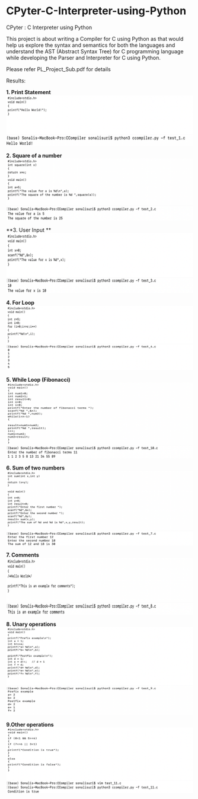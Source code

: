 # CPyter-C-Interpreter-using-Python
CPyter : C Interpreter using Python

This project is about writing a Compiler for C using Python as
that would help us explore the syntax and semantics for both
the languages and understand the AST (Abstract Syntax Tree)
for C programming language while developing the Parser and
Interpreter for C using Python.

Please refer PL_Project_Sub.pdf for details

Results: 

**1. Print Statement**
![Image description](https://github.com/SonaliSuri/CPyter-C-Interpreter-using-Python/blob/master/test_1.png)
![Image description](https://github.com/SonaliSuri/CPyter-C-Interpreter-using-Python/blob/master/output_1.png)

**2. Square of a number**
![Image description](https://github.com/SonaliSuri/CPyter-C-Interpreter-using-Python/blob/master/test_2.png)
![Image description](https://github.com/SonaliSuri/CPyter-C-Interpreter-using-Python/blob/master/output_2.png)

**3. User Input **
![Image description](https://github.com/SonaliSuri/CPyter-C-Interpreter-using-Python/blob/master/test_3.png)
![Image description](https://github.com/SonaliSuri/CPyter-C-Interpreter-using-Python/blob/master/output_3.png)

**4. For Loop**
![Image description](https://github.com/SonaliSuri/CPyter-C-Interpreter-using-Python/blob/master/test_4.png)
![Image description](https://github.com/SonaliSuri/CPyter-C-Interpreter-using-Python/blob/master/output_4.png)

**5. While Loop (Fibonacci)**
![Image description](https://github.com/SonaliSuri/CPyter-C-Interpreter-using-Python/blob/master/test_5.png)
![Image description](https://github.com/SonaliSuri/CPyter-C-Interpreter-using-Python/blob/master/output_5.png)

**6. Sum of two numbers**
![Image description](https://github.com/SonaliSuri/CPyter-C-Interpreter-using-Python/blob/master/test_6.png)
![Image description](https://github.com/SonaliSuri/CPyter-C-Interpreter-using-Python/blob/master/output_6.png)

**7. Comments**
![Image description](https://github.com/SonaliSuri/CPyter-C-Interpreter-using-Python/blob/master/test_7.png)
![Image description](https://github.com/SonaliSuri/CPyter-C-Interpreter-using-Python/blob/master/output_7.png)

**8. Unary operations**
![Image description](https://github.com/SonaliSuri/CPyter-C-Interpreter-using-Python/blob/master/test_8.png)
![Image description](https://github.com/SonaliSuri/CPyter-C-Interpreter-using-Python/blob/master/output_8.png)

**9.Other operations**
![Image description](https://github.com/SonaliSuri/CPyter-C-Interpreter-using-Python/blob/master/test_9.png)
![Image description](https://github.com/SonaliSuri/CPyter-C-Interpreter-using-Python/blob/master/output_9.png)
